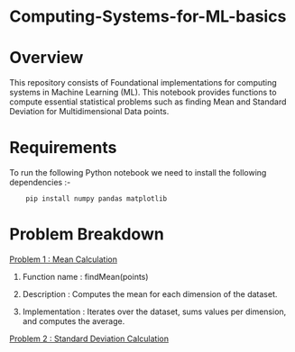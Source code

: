 # Computing-Systems-for-ML-basics

# Overview

This repository consists of Foundational implementations for computing systems in Machine Learning (ML). This notebook provides functions to compute essential statistical problems such as finding Mean and Standard Deviation for Multidimensional Data points.

# Requirements

To run the following Python notebook we need to install the following dependencies :-

        pip install numpy pandas matplotlib

# Problem Breakdown

<ins> Problem 1 : Mean Calculation</ins>

1. Function name : findMean(points)

2. Description : Computes the mean for each dimension of the dataset.

3. Implementation : Iterates over the dataset, sums values per dimension, and computes the average.

<ins> Problem 2 : Standard Deviation Calculation</ins>
